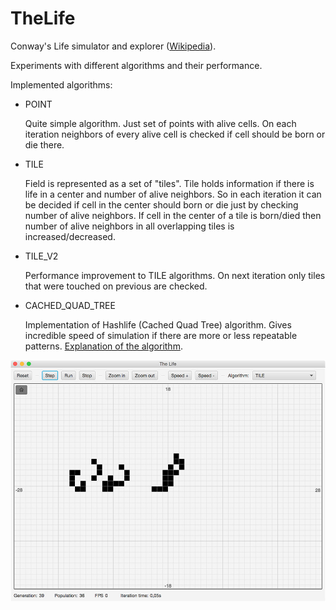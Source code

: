 # TheLife
Conway's Life simulator and explorer
([Wikipedia](https://en.wikipedia.org/wiki/Conway%27s_Game_of_Life)).

Experiments with different algorithms and their performance. 

Implemented algorithms: 

* POINT
   
    Quite simple algorithm. Just set of points with alive cells. 
    On each iteration neighbors of every alive cell is checked if 
    cell should be born or die there.

* TILE

    Field is represented as a set of "tiles". Tile holds information 
    if there is life in a center and number of alive neighbors.
    So in each iteration it can be decided if cell in the center 
    should born or die just by checking number of alive neighbors.
    If cell in the center of a tile is born/died then 
    number of alive neighbors in all overlapping tiles is 
    increased/decreased.  
    
* TILE_V2

    Performance improvement to TILE algorithms. On next iteration 
    only tiles that were touched on previous are checked.
      
* CACHED_QUAD_TREE

    Implementation of Hashlife (Cached Quad Tree) algorithm.
    Gives incredible speed of simulation if there are more or less 
    repeatable patterns. 
    [Explanation of the algorithm](http://www.drdobbs.com/jvm/an-algorithm-for-compressing-space-and-t/184406478).
    

![](img/main-window.jpg)


